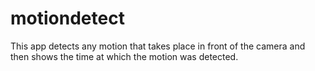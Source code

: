 # motiondetect
This app detects any motion that takes place in front of the camera and then shows the time at which the motion was detected.
